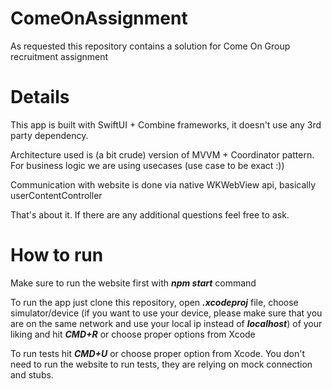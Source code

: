 # ComeOnAssignment
As requested this repository contains a solution for Come On Group recruitment assignment

# Details
This app is built with SwiftUI + Combine frameworks, it doesn't use any 3rd party dependency.

Architecture used is (a bit crude) version of MVVM + Coordinator pattern. 
For business logic we are using usecases (use case to be exact :))

Communication with website is done via native WKWebView api, basically userContentController

That's about it. If there are any additional questions feel free to ask.

# How to run
Make sure to run the website first with ***npm start*** command

To run the app just clone this repository, open ***.xcodeproj*** file, choose simulator/device (if you want to use your device, please make sure that you are on the same network and use your local ip instead of ***localhost***) of your liking and hit ***CMD+R*** or choose proper options from Xcode

To run tests hit ***CMD+U*** or choose proper option from Xcode. You don't need to run the website to run tests, they are relying on mock connection and stubs.
